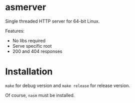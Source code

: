 # asmerver
Single threaded HTTP server for 64-bit Linux.

Features:
* No libs required
* Serve specific root
* 200 and 404 responses

# Installation
`make` for debug version and `make release` for release version.

Of course, `nasm` must be installed.
